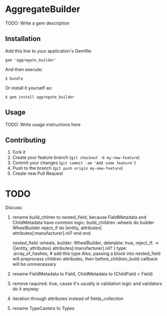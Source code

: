 # AggregateBuilder

TODO: Write a gem description

## Installation

Add this line to your application's Gemfile:

    gem 'aggregate_builder'

And then execute:

    $ bundle

Or install it yourself as:

    $ gem install aggregate_builder

## Usage

TODO: Write usage instructions here

## Contributing

1. Fork it
2. Create your feature branch (`git checkout -b my-new-feature`)
3. Commit your changes (`git commit -am 'Add some feature'`)
4. Push to the branch (`git push origin my-new-feature`)
5. Create new Pull Request

# TODO
Discuss:
1. rename build_chilren to nested_field, because FieldMetadata and ChildMetadata have common logic:
    build_children :wheels do
      builder WheelBuilder
      reject_if do |entity, attributes|
        attributes[:manufacturer].nil?
      end
    end

    nested_field :wheels, builder: WheelBuilder,
                          deletable: true,
                          reject_if: -> {|entity, attributes} attributes[:manufacturer].nil? }
                          type: :array_of_hashes, # add this type
    Also, passing a block into nested_field will preprocess children attributes, then
    before_children_build callback will be unnnecessary
2. rename FieldMetadata to Field, ChildMetadata to (ChildField < Field)
3. remove raquired: true, cause it's usually is validation logic and validators do it anyway
4. iteration through attributes instead of fields_collection
5. rename TypeCasters to Types
